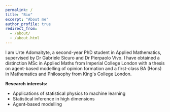 ```yaml
---
permalink: /
title: "Bio"
excerpt: "About me"
author_profile: true
redirect_from: 
  - /about/
  - /about.html
---
```


I am Urte Adomaityte, a second-year PhD student in Applied Mathematics, supervised by Dr Gabriele Sicuro and Dr Pierpaolo Vivo. I have obtained a distinction MSc in Applied Maths from Imperial College London with a thesis on agent-based modelling of opinion formation and a first-class BA (Hons) in Mathematics and Philosophy from King's College London.

<strong>Research interests:</strong>
- Applications of statistical physics to machine learning
- Statistical inference in high dimensions
- Agent-based modelling
